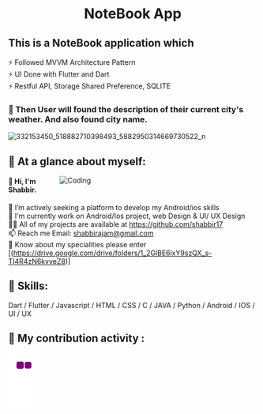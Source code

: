# <h1 align="center">NoteBook App</h1>
## This is a NoteBook application which<br>
⚡ Followed MVVM Architecture Pattern<br>
⚡ UI Done with Flutter and Dart<br>
⚡ Restful API, Storage Shared Preference, SQLITE <br>

### 🌱 Then User will found the description of their current city's weather. And also found city name.
![332153450_518882710398493_5882950314669730522_n](https://user-images.githubusercontent.com/68172428/221104171-b84f83b9-e686-4caa-9b93-a396527d8b88.png)



## 💫 At a glance about myself:
<img align="right" alt="Coding" width="400" src="https://media.tenor.com/NOYF3f82b_gAAAAC/programmer.gif">

#### 👋 Hi, I'm Shabbir.

🔭 I’m actively seeking a platform to develop my Android/ios skills<br>🌱 I'm currently work on Android/Ios project, web Design & UI/ UX Design<br>👨‍💻 All of my projects are available at https://github.com/shabbir17<br>📫 Reach me Email: shabbirajam@gmail.com <br>📄 Know about my specialities please enter [(https://drive.google.com/drive/folders/1_2GlBE6lxY9szQX_s-TI4R4zN6kvveZ8)]<br>

## 💫 Skills: 
Dart / Flutter / Javascript /  HTML / CSS / C / JAVA / Python / Android / IOS / UI / UX


## 🌱 My contribution activity : 
![snake gif](https://github.com/shabbir17/shabbir17/blob/output/github-contribution-grid-snake.gif)


